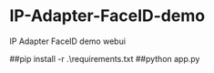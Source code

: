# IP-Adapter-FaceID-demo
IP Adapter FaceID demo webui


##pip install -r .\requirements.txt
##python app.py

